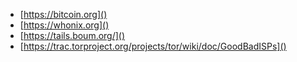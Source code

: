  - [https://bitcoin.org]()
 - [https://whonix.org]()
 - [https://tails.boum.org/]()
 - [https://trac.torproject.org/projects/tor/wiki/doc/GoodBadISPs]()